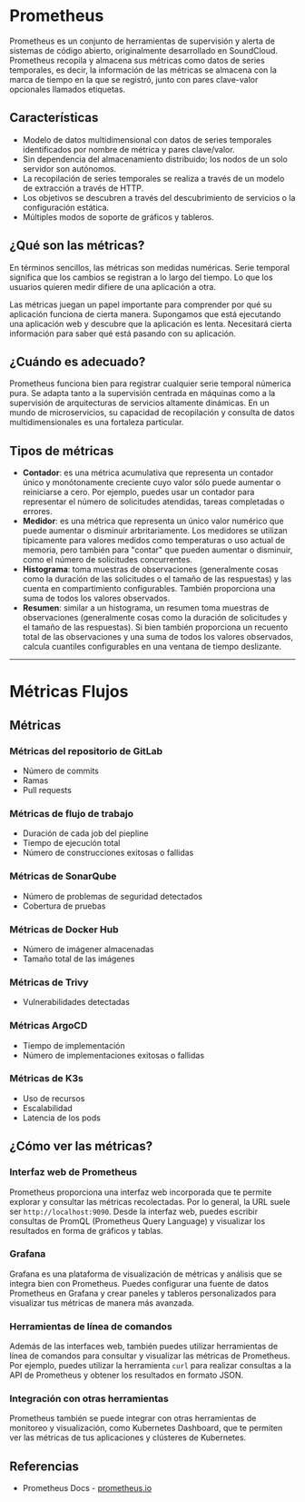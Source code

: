 # Prometheus
Prometheus es un conjunto de herramientas de supervisión y alerta de sistemas de código abierto, originalmente desarrollado en SoundCloud. Prometheus recopila y almacena sus métricas como datos de series temporales, es decir, la información de las métricas se almacena con la marca de tiempo en la que se registró, junto con pares clave-valor opcionales llamados etiquetas.

## Características
- Modelo de datos multidimensional con datos de series temporales identificados por nombre de métrica y pares clave/valor.
- Sin dependencia del almacenamiento distribuido; los nodos de un solo servidor son autónomos.
- La recopilación de series temporales se realiza a través de un modelo de extracción a través de HTTP.
- Los objetivos se descubren a través del descubrimiento de servicios o la configuración estática.
- Múltiples modos de soporte de gráficos y tableros.

## ¿Qué son las métricas?
En términos sencillos, las métricas son medidas numéricas. Serie temporal significa que los cambios se registran a lo largo del tiempo. Lo que los usuarios quieren medir difiere de una aplicación a otra.

Las métricas juegan un papel importante para comprender por qué su aplicación funciona de cierta manera. Supongamos que está ejecutando una aplicación web y descubre que la aplicación es lenta. Necesitará cierta información para saber qué está pasando con su aplicación.

## ¿Cuándo es adecuado?
Prometheus funciona bien para registrar cualquier serie temporal númerica pura. Se adapta tanto a la supervisión centrada en máquinas como a la supervisión de arquitecturas de servicios altamente dinámicas. En un mundo de microservicios, su capacidad de recopilación y consulta de datos multidimensionales es una fortaleza particular.

## Tipos de métricas
- **Contador**: es una métrica acumulativa que representa un contador único y monótonamente creciente cuyo valor sólo puede aumentar o reiniciarse a cero. Por ejemplo, puedes usar un contador para representar el número de solicitudes atendidas, tareas completadas o errores.
- **Medidor**: es una métrica que representa un único valor numérico que puede aumentar o disminuir arbritariamente. Los medidores se utilizan típicamente para valores medidos como temperaturas o uso actual de memoria, pero también para "contar" que pueden aumentar o disminuir, como el número de solicitudes concurrentes.
- **Histograma**: toma muestras de observaciones (generalmente cosas como la duración de las solicitudes o el tamaño de las respuestas) y las cuenta en compartimiento configurables. También proporciona una suma de todos los valores observados.
- **Resumen**: similar a un histograma, un resumen toma muestras de observaciones (generalmente cosas como la duración de solicitudes y el tamaño de las respuestas). Si bien también proporciona un recuento total de las observaciones y una suma de todos los valores observados, calcula cuantiles configurables en una ventana de tiempo deslizante.

***
# Métricas Flujos
## Métricas
### Métricas del repositorio de GitLab
- Número de commits
- Ramas
- Pull requests

### Métricas de flujo de trabajo
- Duración de cada job del piepline
- Tiempo de ejecución total
- Número de construcciones exitosas o fallidas

### Métricas de SonarQube
- Número de problemas de seguridad detectados
- Cobertura de pruebas

### Métricas de Docker Hub
- Número de imágener almacenadas
- Tamaño total de las imágenes

### Métricas de Trivy
- Vulnerabilidades detectadas

### Métricas ArgoCD
- Tiempo de implementación
- Número de implementaciones exitosas o fallidas

### Métricas de K3s
- Uso de recursos
- Escalabilidad
- Latencia de los pods

## ¿Cómo ver las métricas?
### Interfaz web de Prometheus
Prometheus proporciona una interfaz web incorporada que te permite explorar y consultar las métricas recolectadas. Por lo general, la URL suele ser `http://localhost:9090`. Desde la interfaz web, puedes escribir consultas de PromQL (Prometheus Query Language) y visualizar los resultados en forma de gráficos y tablas.

### Grafana
Grafana es una plataforma de visualización de métricas y análisis que se integra bien con Prometheus. Puedes configurar una fuente de datos Prometheus en Grafana y crear paneles y tableros personalizados para visualizar tus métricas de manera más avanzada.

### Herramientas de línea de comandos
Además de las interfaces web, también puedes utilizar herramientas de línea de comandos para consultar y visualizar las métricas de Prometheus. Por ejemplo, puedes utilizar la herramienta `curl` para realizar consultas a la API de Prometheus y obtener los resultados en formato JSON.

### Integración con otras herramientas
Prometheus también se puede integrar con otras herramientas de monitoreo y visualización, como Kubernetes Dashboard, que te permiten ver las métricas de tus aplicaciones y clústeres de Kubernetes.

## Referencias
- Prometheus Docs - [prometheus.io](https://prometheus.io/docs/introduction/overview/)

